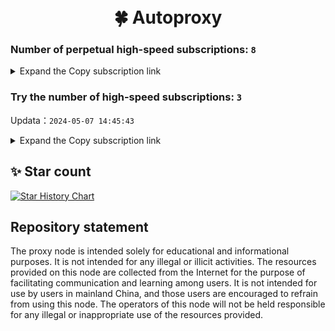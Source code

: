 <h1 align="center">
  <br>🍀 Autoproxy<br>
</h1>

### Number of perpetual high-speed subscriptions: `8`

<details>
  <summary>Expand the Copy subscription link</summary>

  
- [Multiprotocol Base64 encoding](https://raw.githubusercontent.com/hkpc/Autoproxy/main/Long_term_subscription1)
`https://raw.githubusercontent.com/hkpc/Autoproxy/main/Long_term_subscription_num`
`Total number of merge nodes: 528`

- [Multiprotocol Base64 encoding](https://raw.githubusercontent.com/hkpc/Autoproxy/main/Long_term_subscription1)
`https://raw.githubusercontent.com/hkpc/Autoproxy/main/Long_term_subscription1`
`Total number of merge nodes: 67`

- [Multiprotocol Base64 encoding](https://raw.githubusercontent.com/hkpc/Autoproxy/main/Long_term_subscription2)
`https://raw.githubusercontent.com/hkpc/Autoproxy/main/Long_term_subscription2`
`Total number of merge nodes: 67`

- [Multiprotocol Base64 encoding](https://raw.githubusercontent.com/hkpc/Autoproxy/main/Long_term_subscription3)
`https://raw.githubusercontent.com/hkpc/Autoproxy/main/Long_term_subscription3`
`Total number of merge nodes: 67`

- [Multiprotocol Base64 encoding](https://raw.githubusercontent.com/hkpc/Autoproxy/main/Long_term_subscription4)
`https://raw.githubusercontent.com/hkpc/Autoproxy/main/Long_term_subscription4`
`Total number of merge nodes: 67`

- [Multiprotocol Base64 encoding](https://raw.githubusercontent.com/hkpc/Autoproxy/main/Long_term_subscription5)
`https://raw.githubusercontent.com/hkpc/Autoproxy/main/Long_term_subscription5`
`Total number of merge nodes: 67`

- [Multiprotocol Base64 encoding](https://raw.githubusercontent.com/hkpc/Autoproxy/main/Long_term_subscription6)
`https://raw.githubusercontent.com/hkpc/Autoproxy/main/Long_term_subscription6`
`Total number of merge nodes: 67`

- [Multiprotocol Base64 encoding](https://raw.githubusercontent.com/hkpc/Autoproxy/main/Long_term_subscription7)
`https://raw.githubusercontent.com/hkpc/Autoproxy/main/Long_term_subscription7`
`Total number of merge nodes: 67`

- [Multiprotocol Base64 encoding](https://raw.githubusercontent.com/hkpc/Autoproxy/main/Long_term_subscription8)
`https://raw.githubusercontent.com/hkpc/Autoproxy/main/Long_term_subscription8`
`Total number of merge nodes: 59`

- [Clash subscription](https://raw.githubusercontent.com/hkpc/Autoproxy/main/Long_term_subscription2.yaml)
`https://raw.githubusercontent.com/hkpc/Autoproxy/main/Long_term_subscription1.yaml`


- [Clash subscription](https://raw.githubusercontent.com/hkpc/Autoproxy/main/Long_term_subscription2.yaml)
`https://raw.githubusercontent.com/hkpc/Autoproxy/main/Long_term_subscription2.yaml`


- [Clash subscription](https://raw.githubusercontent.com/hkpc/Autoproxy/main/Long_term_subscription3.yaml)
`https://raw.githubusercontent.com/hkpc/Autoproxy/main/Long_term_subscription3.yaml`
  
</details>

### Try the number of high-speed subscriptions: `3`
Updata：`2024-05-07 14:45:43`


<details>
  <summary>Expand the Copy subscription link</summary>  





















































































































































































































































































































































































































































































































































































































































































































































































































































































































































































































































































































































































































































































































































































































































































































































































































































































































































































































































































































































































































































































































































































































































































































































































































































































































































































































































































































































































































































































































































































































































































































































































































































































































































































































































































































































































































































































































































































































































































































































































































































































































































































































































































































































































































































































































































































































































































































































































































































































































































































































































































































































































































































































































































































































































































































































































































































































































































































































































































































































































































































































































































































































































































































































































































































































































































































































































































































































































































































































































































































































































































































































































































































































































































































































































































































































































































































































































































































































































































































































































































































































































































































































































































































































































































































































































































































































































































































































































































































































































































































































































































































































































































































































































































































































































































































































































































































































































































































































































































































































































































































































































































































































































































































































































































































































































































































































































































































































































































































































































































































































































































































































































































































































































































































































































































































































































































































































































































































































































































































































































































































































































































































































































































































































































































































































































































































































































































































































































































































































































































































































































































































































































































































































































































































































































































































































































































































































































































































































































































































































































































































































































































































































































































































































































































































































































































































































































































































































































































































































































































































































































































































































































































































































































































































































































































































































































































































































































































































































































































































































































































































































































































































































































































































































































































































































































































































































































































































































































































































































































































































































































































































































































































































































































































































































































































































































































































































































































































































































































































































































































































































































































































































































































































































































































































































































































































































































































































































































































































































































































































































































































































































































































































































































































































































































































































































































































































































































































































































































































































































































































































































































































































































































































































































































































































































































































































































































































































































































































































































































































































































































































































































































































































































































































































































































































































































































































































































































































































































































































































































































































































































































































































































































































































































































































































































































































































































































































































































































































































































































































































































































































































































































































































































































































































































































































































































































































































































































































































































































































































































































































































































































































































































































































































































































































































































































































































































































































































































































































































































































































































































































































































































































































































































































































































































































































































































































































































































































































































































































































































































































































































































































































































































































































































































































































































































































































































































































































































































































































































































































































































































































































































































































































































































































































































































































































































































































































































































































































































































































































































































































































































































































































































































































































































































































































































































































































































































































































































































































































































































































































































































































































































































































































































































































































































































































































































































































































































































































































































































































































































































































































































































































































































































































































































































































































































































































































































































































































































































































































































































































































































































































































































































































































































































































































































































































































































































































































































































































































































































































































































































































































































































































































































































































































































































































































































































































































































































































































































































































































































































































































































































































































































































































































































































































































































































































































































































































































































































































































































































































































































































































































































































































































































































































































































































































































































































































































































































































































































































































































































































































































































































































































































































































































































































































































































































































































































































































































































































































































































































































































































































































































































































































































































































































































































































































































































































































































































































































































































































































































































































































>Trial subscription：
`https://fastestcloud.xyz/api/v1/client/subscribe?token=30f556ff3be531db53f5b8aead2eaeb3`



>Trial subscription：
`https://fastestcloud.xyz/api/v1/client/subscribe?token=30f556ff3be531db53f5b8aead2eaeb3`


>Trial subscription：
`https://xn--30rs3bu7r87f.com/api/v1/client/subscribe?token=ce3f1dab0fe5791ba7cdbbba8d7ca983`

>Trial subscription：
`https://fastestcloud.xyz/api/v1/client/subscribe?token=30f556ff3be531db53f5b8aead2eaeb3`


>Trial subscription：
`https://xn--30rs3bu7r87f.com/api/v1/client/subscribe?token=ce3f1dab0fe5791ba7cdbbba8d7ca983`


>Trial subscription：
`https://xn--30rs3bu7r87f.com/api/v1/client/subscribe?token=ce3f1dab0fe5791ba7cdbbba8d7ca983`


>Trial subscription：
`https://oss.v2rayse.com/proxies/data/2024-05-07/RZDRXAg.txt`

>Trial subscription：
`https://oss.v2rayse.com/proxies/data/2024-05-07/RZDRXAg.txt`

>Trial subscription：
`https://oss.v2rayse.com/proxies/data/2024-05-07/RZDRXAg.txt`



</details>

## ✨ Star count

[![Star History Chart](https://api.star-history.com/svg?repos=hkpc/Autoproxy&type=Date)](https://star-history.com/#hkpc/Autoproxy&Date)


## Repository statement
The proxy node is intended solely for educational and informational purposes. It is not intended for any illegal or illicit activities. The resources provided on this node are collected from the Internet for the purpose of facilitating communication and learning among users. It is not intended for use by users in mainland China, and those users are encouraged to refrain from using this node. The operators of this node will not be held responsible for any illegal or inappropriate use of the resources provided.
